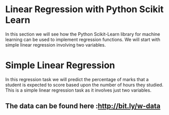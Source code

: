 
# Linear Regression with Python Scikit Learn

In this section we will see how the Python Scikit-Learn library for machine learning can be used to implement regression functions. We will start with simple linear regression involving two variables.

# Simple Linear Regression

In this regression task we will predict the percentage of marks that a student is expected to score based upon the number of hours they studied. This is a simple linear regression task as it involves just two variables.

## The data can be found here :http://bit.ly/w-data

